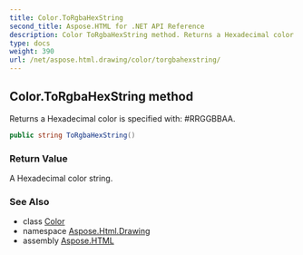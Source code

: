 ```yaml
---
title: Color.ToRgbaHexString
second_title: Aspose.HTML for .NET API Reference
description: Color ToRgbaHexString method. Returns a Hexadecimal color is specified with RRGGBBAA
type: docs
weight: 390
url: /net/aspose.html.drawing/color/torgbahexstring/
---
```

## Color.ToRgbaHexString method

Returns a Hexadecimal color is specified with: #RRGGBBAA.

```csharp
public string ToRgbaHexString()
```

### Return Value

A Hexadecimal color string.

### See Also

* class [Color](../)
* namespace [Aspose.Html.Drawing](../../../aspose.html.drawing/)
* assembly [Aspose.HTML](../../../)
